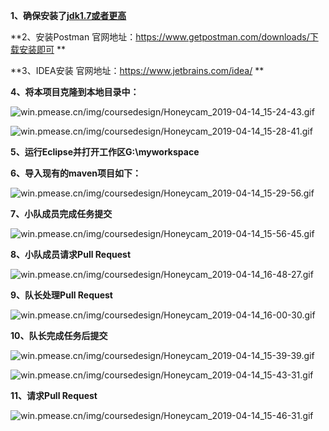**1、确保安装了[jdk1.7或者更高](https://www.oracle.com/technetwork/java/javase/downloads/index.html)**

**2、安装Postman
官网地址：https://www.getpostman.com/downloads/下载安装即可
**

**3、IDEA安装
官网地址：https://www.jetbrains.com/idea/
**

**4、将本项目克隆到本地目录中：**

 ![win.pmease.cn/img/coursedesign/Honeycam_2019-04-14_15-24-43.gif](http://win.pmease.cn/img/coursedesign/Honeycam_2019-04-14_15-24-43.gif)   
 
![win.pmease.cn/img/coursedesign/Honeycam_2019-04-14_15-28-41.gif](http://win.pmease.cn/img/coursedesign/Honeycam_2019-04-14_15-28-41.gif)

**5、运行Eclipse并打开工作区G:\myworkspace**

**6、导入现有的maven项目如下：**

![win.pmease.cn/img/coursedesign/Honeycam_2019-04-14_15-29-56.gif](http://win.pmease.cn/img/coursedesign/Honeycam_2019-04-14_15-29-56.gif)

**7、小队成员完成任务提交**

![win.pmease.cn/img/coursedesign/Honeycam_2019-04-14_15-56-45.gif](http://win.pmease.cn/img/coursedesign/Honeycam_2019-04-14_15-56-45.gif)

**8、小队成员请求Pull Request**

![win.pmease.cn/img/coursedesign/Honeycam_2019-04-14_16-48-27.gif](http://win.pmease.cn/img/coursedesign/Honeycam_2019-04-14_16-48-27.gif)

**9、队长处理Pull Request**

 ![win.pmease.cn/img/coursedesign/Honeycam_2019-04-14_16-00-30.gif](http://win.pmease.cn/img/coursedesign/Honeycam_2019-04-14_16-00-30.gif)

**10、队长完成任务后提交**

![win.pmease.cn/img/coursedesign/Honeycam_2019-04-14_15-39-39.gif](http://win.pmease.cn/img/coursedesign/Honeycam_2019-04-14_15-39-39.gif) 

 ![win.pmease.cn/img/coursedesign/Honeycam_2019-04-14_15-43-31.gif](http://win.pmease.cn/img/coursedesign/Honeycam_2019-04-14_15-43-31.gif)

**11、请求Pull Request**

 ![win.pmease.cn/img/coursedesign/Honeycam_2019-04-14_15-46-31.gif](http://win.pmease.cn/img/coursedesign/Honeycam_2019-04-14_15-46-31.gif)